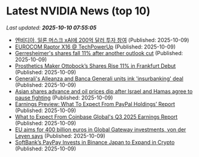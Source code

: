 # Latest NVIDIA News (top 10)
_Last updated: **2025-10-10 07:55:05**_

- [엔비디아, 일론 머스크 xAI에 200억 달러 투자 참여](https://ryueyes11.tistory.com/511921) (Published: 2025-10-09)
- [EUROCOM Raptor X16 @ TechPowerUp](https://www.madshrimps.be/news/eurocom-raptor-x16-techpowerup/) (Published: 2025-10-09)
- [Gerresheimer's shares fall 11% after another outlook cut](https://biztoc.com/x/ea9a4f298ae5afca) (Published: 2025-10-09)
- [Prosthetics Maker Ottobock’s Shares Rise 11% in Frankfurt Debut](https://biztoc.com/x/ca43c40d0d2e3bc7) (Published: 2025-10-09)
- [Generali's Alleanza and Banca Generali units ink 'insurbanking' deal](https://biztoc.com/x/89c73aa98870f2bd) (Published: 2025-10-09)
- [Asian shares advance and oil prices dip after Israel and Hamas agree to pause fighting](https://japantoday.com/category/business/asian-shares-advance-and-oil-prices-dip-after-israel-and-hamas-agree-to-pause-fighting) (Published: 2025-10-09)
- [Earnings Preview: What To Expect From PayPal Holdings’ Report](https://biztoc.com/x/45b369ab10b1110d) (Published: 2025-10-09)
- [What to Expect From Coinbase Global's Q3 2025 Earnings Report](https://biztoc.com/x/10a13ebe8feb0995) (Published: 2025-10-09)
- [EU aims for 400 billion euros in Global Gateway investments, von der Leyen says](https://biztoc.com/x/9cd912f5d9c3b22f) (Published: 2025-10-09)
- [SoftBank’s PayPay Invests in Binance Japan to Expand in Crypto](https://biztoc.com/x/01a3484f9ea4eb52) (Published: 2025-10-09)
